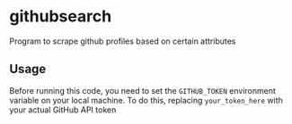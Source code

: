 # githubsearch
Program to scrape github profiles based on certain attributes

## Usage

Before running this code, you need to set the `GITHUB_TOKEN` environment variable on your local machine. To do this, replacing `your_token_here` with your actual GitHub API token
